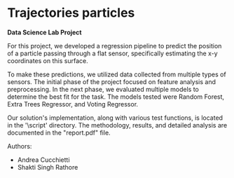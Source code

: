 # Trajectories particles
<b>Data Science Lab Project</b>

For this project, we developed a regression pipeline to predict the position of a particle passing through a flat sensor, specifically estimating the x-y coordinates on this surface.

To make these predictions, we utilized data collected from multiple types of sensors. The initial phase of the project focused on feature analysis and preprocessing. In the next phase, we evaluated multiple models to determine the best fit for the task. The models tested were Random Forest, Extra Trees Regressor, and Voting Regressor.

Our solution's implementation, along with various test functions, is located in the '\script' directory. The methodology, results, and detailed analysis are documented in the "report.pdf" file.

Authors:
- Andrea Cucchietti 
- Shakti Singh Rathore
